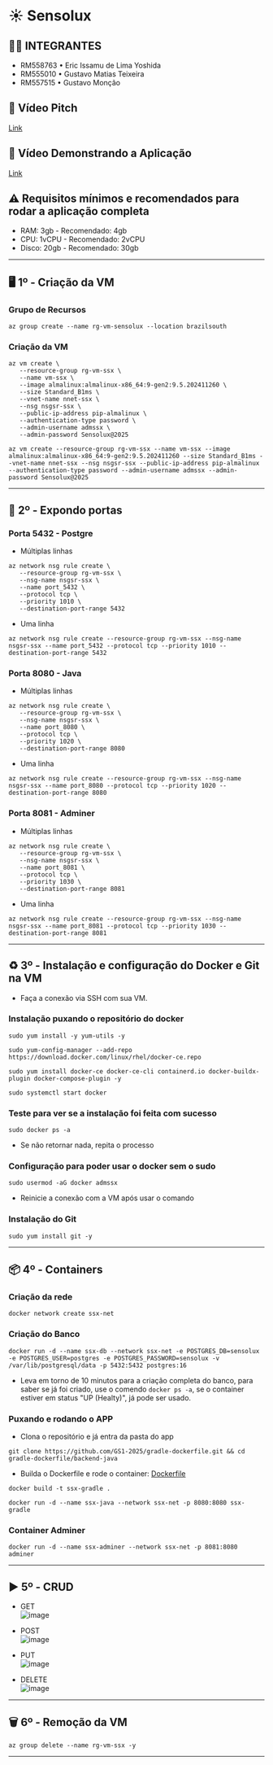 # ☀ Sensolux

## 👨‍💻 INTEGRANTES
- RM558763 • Eric Issamu de Lima Yoshida
- RM555010 • Gustavo Matias Teixeira
- RM557515 • Gustavo Monção

## 💬 Vídeo Pitch
[Link](https://youtu.be/WJmfimRwF8w)

## 💬 Vídeo Demonstrando a Aplicação
[Link](https://youtu.be/D6uLlUSuCcI)

## ⚠ Requisitos mínimos e recomendados para rodar a aplicação completa
- RAM: 3gb - Recomendado: 4gb
- CPU: 1vCPU - Recomendado: 2vCPU
- Disco: 20gb - Recomendado: 30gb

---
## 🖥 1º - Criação da VM

### Grupo de Recursos

```
az group create --name rg-vm-sensolux --location brazilsouth
```

### Criação da VM
```
az vm create \
   --resource-group rg-vm-ssx \
   --name vm-ssx \
   --image almalinux:almalinux-x86_64:9-gen2:9.5.202411260 \
   --size Standard_B1ms \
   --vnet-name nnet-ssx \
   --nsg nsgsr-ssx \
   --public-ip-address pip-almalinux \
   --authentication-type password \
   --admin-username admssx \
   --admin-password Sensolux@2025
```

```
az vm create --resource-group rg-vm-ssx --name vm-ssx --image almalinux:almalinux-x86_64:9-gen2:9.5.202411260 --size Standard_B1ms --vnet-name nnet-ssx --nsg nsgsr-ssx --public-ip-address pip-almalinux --authentication-type password --admin-username admssx --admin-password Sensolux@2025
```
---
## 🚪 2º - Expondo portas

### Porta 5432 - Postgre

- Múltiplas linhas
```
az network nsg rule create \
   --resource-group rg-vm-ssx \
   --nsg-name nsgsr-ssx \
   --name port_5432 \
   --protocol tcp \
   --priority 1010 \
   --destination-port-range 5432
```

- Uma linha
```
az network nsg rule create --resource-group rg-vm-ssx --nsg-name nsgsr-ssx --name port_5432 --protocol tcp --priority 1010 --destination-port-range 5432
```

### Porta 8080 - Java

- Múltiplas linhas
```
az network nsg rule create \
   --resource-group rg-vm-ssx \
   --nsg-name nsgsr-ssx \
   --name port_8080 \
   --protocol tcp \
   --priority 1020 \
   --destination-port-range 8080
```

- Uma linha
```
az network nsg rule create --resource-group rg-vm-ssx --nsg-name nsgsr-ssx --name port_8080 --protocol tcp --priority 1020 --destination-port-range 8080
```

### Porta 8081 - Adminer

- Múltiplas linhas
```
az network nsg rule create \
   --resource-group rg-vm-ssx \
   --nsg-name nsgsr-ssx \
   --name port_8081 \
   --protocol tcp \
   --priority 1030 \
   --destination-port-range 8081
```

- Uma linha
```
az network nsg rule create --resource-group rg-vm-ssx --nsg-name nsgsr-ssx --name port_8081 --protocol tcp --priority 1030 --destination-port-range 8081
```
---
## ♻ 3º - Instalação e configuração do Docker e Git na VM

- Faça a conexão via SSH com sua VM.
### Instalação puxando o repositório do docker

```
sudo yum install -y yum-utils -y

```

```
sudo yum-config-manager --add-repo https://download.docker.com/linux/rhel/docker-ce.repo
```

```
sudo yum install docker-ce docker-ce-cli containerd.io docker-buildx-plugin docker-compose-plugin -y
```
```
sudo systemctl start docker
```
### Teste para ver se a instalação foi feita com sucesso

```
sudo docker ps -a
```
- Se não retornar nada, repita o processo
### Configuração para poder usar o docker sem o sudo

```
sudo usermod -aG docker admssx
```
- Reinicie a conexão com a VM após usar o comando

### Instalação do Git
```
sudo yum install git -y
```
---
## 📦 4º - Containers

### Criação da rede
```
docker network create ssx-net
```
### Criação do Banco
```
docker run -d --name ssx-db --network ssx-net -e POSTGRES_DB=sensolux -e POSTGRES_USER=postgres -e POSTGRES_PASSWORD=sensolux -v /var/lib/postgresql/data -p 5432:5432 postgres:16
```
- Leva em torno de 10 minutos para a criação completa do banco, para saber se já foi criado, use o comendo `docker ps -a`, se o container estiver em status "UP (Healty)", já pode ser usado.

### Puxando e rodando o APP
- Clona o repositório e já entra da pasta do app
```
git clone https://github.com/GS1-2025/gradle-dockerfile.git && cd gradle-dockerfile/backend-java
```
- Builda o Dockerfile e rode o container: [Dockerfile](backend-java/Dockerfile)
```
docker build -t ssx-gradle .
```
```
docker run -d --name ssx-java --network ssx-net -p 8080:8080 ssx-gradle
```
### Container Adminer
```
docker run -d --name ssx-adminer --network ssx-net -p 8081:8080 adminer
```
---
## ▶ 5º - CRUD

- GET \
![image](https://github.com/user-attachments/assets/20073f54-fb04-4355-9499-cfa4092f35a4)

- POST \
![image](https://github.com/user-attachments/assets/9d8e7bda-5173-49a3-999a-b4ca9c2292b6)

- PUT \
![image](https://github.com/user-attachments/assets/a3368f8a-b143-4a32-94d3-c308a613598f)

- DELETE \
![image](https://github.com/user-attachments/assets/8bc3546b-e0d7-4b8b-bdfe-467ddb811524)
---
## 🗑 6º - Remoção da VM
```
az group delete --name rg-vm-ssx -y
```
---
